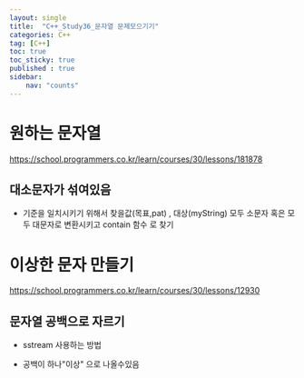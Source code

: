 ```yaml
---
layout: single
title:  "C++_Study36_문자열 문제모으기기"
categories: C++
tag: [C++]
toc: true
toc_sticky: true
published : true
sidebar:
    nav: "counts"  
---
```


# 원하는 문자열

<https://school.programmers.co.kr/learn/courses/30/lessons/181878>

## 대소문자가 섞여있음

* 기준을 일치시키기 위해서 찾을값(목표,pat) , 대상(myString) 모두 소문자 혹은 모두 대문자로 변환시키고 contain 함수 로 찾기

# 이상한 문자 만들기

<https://school.programmers.co.kr/learn/courses/30/lessons/12930>

## 문자열 공백으로 자르기 

*  sstream 사용하는 방법

* 공백이 하나"이상" 으로 나올수있음 